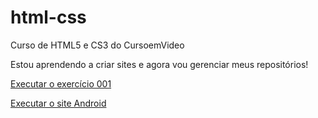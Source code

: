 # html-css
 Curso de HTML5 e CS3 do CursoemVideo

Estou aprendendo a criar sites e agora vou gerenciar meus repositórios!

<a href="https://jpdev98.github.io/html-css/exercicios/ex001/index.html">Executar o exercício 001</a>

<a href="https://jpdev98.github.io/projeto-android/#">Executar o site Android</a>